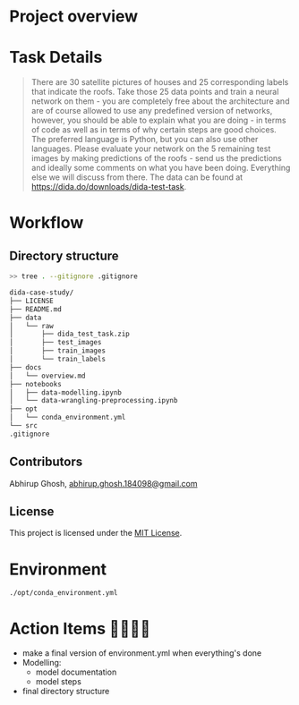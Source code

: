 # Project overview

# Task Details

> There are 30 satellite pictures of houses and 25 corresponding labels that indicate the roofs. Take those 25 data points and train a neural network on them - you are completely free about the architecture and are of course allowed to use any predefined version of networks, however, you should be able to explain what you are doing - in terms of code as well as in terms of why certain steps are good choices. The preferred language is Python, but you can also use other languages. Please evaluate your network on the 5 remaining test images by making predictions of the roofs - send us the predictions and ideally some comments on what you have been doing. Everything else we will discuss from there. The data can be found at https://dida.do/downloads/dida-test-task.

# Workflow

## Directory structure


```bash
>> tree . --gitignore .gitignore

dida-case-study/
├── LICENSE
├── README.md
├── data
│   └── raw
│       ├── dida_test_task.zip
│       ├── test_images
│       ├── train_images
│       └── train_labels
├── docs
│   └── overview.md
├── notebooks
│   ├── data-modelling.ipynb
│   └── data-wrangling-preprocessing.ipynb
├── opt
│   └── conda_environment.yml
└── src
.gitignore
```

## Contributors
Abhirup Ghosh, <abhirup.ghosh.184098@gmail.com>



## License
This project is licensed under the [MIT License](./LICENSE).

# Environment

```
./opt/conda_environment.yml
```

# Action Items 🚨🚨🚨🚨
* make a final version of environment.yml when everything's done
* Modelling:
    * model documentation
    * model steps
* final directory structure